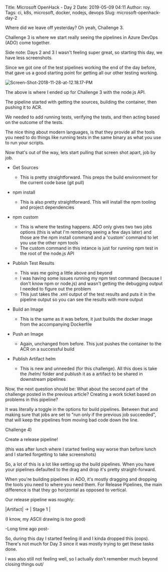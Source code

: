 Title: Microsoft OpenHack - Day 2
Date: 2019-05-09 04:11
Author: roy.
Tags: ci, k8s, microsoft, docker, nodejs, devops
Slug: microsoft-openhack-day-2

<!--kg-card-begin: markdown-->

Where did we leave off yesterday? Oh yeah, Challenge 3.

</p>

Challenge 3 is where we start really seeing the pipelines in Azure DevOps (ADO) come together.

</p>

Side note: Days 2 and 3 I wasn't feeling super great, so starting this day, we have less screenshots.

</p>

Since we got one of the test pipelines working the end of the day before, that gave us a good starting point for getting all our other testing working.

</p>

![Screen-Shot-2018-11-28-at-12.18.17-PM](http://www.roylarsen.xyz/content/images/2018/12/Screen-Shot-2018-11-28-at-12.18.17-PM.png)

</p>

The above is where I ended up for Challenge 3 with the node.js API.

</p>

The pipeline started with getting the sources, building the container, then pushing it to ACR.

</p>

We needed to add running tests, verifying the tests, and then acting based on the outcome of the tests.

</p>

The nice thing about modern languages, is that they provide all the tools you need to do things like running tests in the same binary as what you use to run your scripts.

</p>

Now that's out of the way, lets start pulling that screen shot apart, job by job.

</p>

-   Get Sources
    </p>

    -   This is pretty straightforward. This preps the build environment for the current code base (git pull)

    </p>
-   npm install
    </p>

    -   This is also pretty straightforward. This will install the npm tooling and project dependencies

    </p>
-   npm custom
    </p>

    -   This is where the testing happens. ADO only gives two two jobs options (this is what I'm rembering seeing a few days later) and those are the npm install command and a 'custom' command to let you use the other npm tools
    -   The custom command in this intance is just for running npm test in the root of the node.js API

    </p>
-   Publish Test Results
    </p>

    -   This was me going a little above and beyond
    -   I was having some issues running my npm test command (because I don't know npm or node.js) and wasn't getting the debugging output I needed to figure out the problem
    -   This just takes the .xml output of the test results and puts it in the pipeline output so you can see the results with more output

    </p>
-   Build an Image
    </p>

    -   This is the same as it was before, it just builds the docker image from the accompanying Dockerfile

    </p>
-   Push an Image
    </p>

    -   Again, unchanged from before. This just pushes the container to the ACR on a successful build

    </p>
-   Publish Artifact helm
    </p>

    -   This is new and unneeded (for this challenge). All this does is take the /helm/ folder and publush it as a artifact to be shared in downstream pipelines

    </p>

</p>

Now, the next question should be: What about the second part of the challenge posted in the previous article? Creating a work ticket based on problems in this pipeline?

</p>

It was literally a toggle in the options for build pipelines. Between that and making sure that jobs are set to "run only if the previous job succeeded", that will keep the pipelines from moving bad code down the line.

</p>

Challenge 4)

</p>

Create a release pipeline!

</p>

(this was after lunch where I started feeling way worse than before lunch and I started forgetting to take screenshots)

</p>

So, a lot of this is a lot like setting up the build pipelines. When you have your pipelines defaulted to the drag and drop it's pretty straight-forward.

</p>

When you're building pipelines in ADO, it's mostly dragging and dropping the tools you need to where you need them. For Release Pipelines, the main difference is that they go horizontal as opposed to vertical.

</p>

Our release pipeline was roughly:  

\|Artifact\| -\> \| Stage 1 \|

</p>

(I know, my ASCII drawing is *too* good)

</p>

-Long time ago post-

</p>

So, during this day I started feeling ill and I kinda dropped this (oops). There's not much for Day 3 since it was mostly trying to get these tasks done.

</p>

I was also still not feeling well, so I actually don't remember much beyond closing things out/

</p>

<!--kg-card-end: markdown-->
